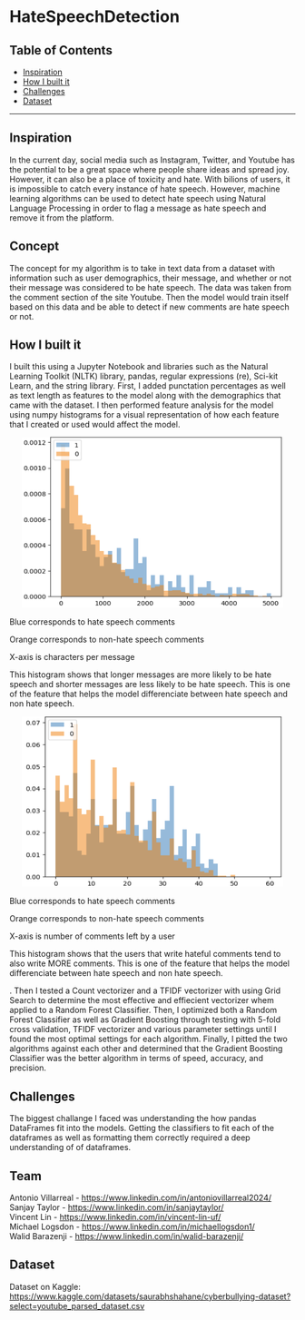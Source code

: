 # HateSpeechDetection


## Table of Contents
- [Inspiration](#inspiration)
- [How I built it](#how-i-built-it)
- [Challenges](#challenges)
- [Dataset](#dataset)

---

## Inspiration
In the current day, social media such as Instagram, Twitter, and Youtube has the potential to be a great space where people share ideas and spread joy. However, it can also be a place of toxicity and hate. With bilions of users, it is impossible to catch every instance of hate speech. However, machine learning algorithms can be used to detect hate speech using Natural Language Processing in order to flag a message as hate speech and remove it from the platform.

## Concept
The concept for my algorithm is to take in text data from a dataset with information such as user demographics, their message, and whether or not their message was considered to be hate speech. The data was taken from the comment section of the site Youtube. Then the model would train itself based on this data and be able to detect if new comments are hate speech or not.


## How I built it

I built this using a Jupyter Notebook and libraries such as the Natural Learning Toolkit (NLTK) library, pandas, regular expressions (re), Sci-kit Learn, and the string library. First, I added punctation percentages as well as text length as features to the model along with the demographics that came with the dataset. I then performed feature analysis for the model using numpy histograms for a visual representation of how each feature that I created or used would affect the model. 

<p align="center">
  <img width="460" height="300" src="https://github.com/sanjaytaylor2012/HateSpeechDetection/blob/main/Screenshot%202022-11-16%20142614.png">
</p>
Blue corresponds to hate speech comments

Orange corresponds to non-hate speech comments

X-axis is characters per message

This histogram shows that longer messages are more likely to be hate speech and shorter messages are less likely to be hate speech. This is one of the feature that helps the model differenciate between hate speech and non hate speech.

<p align="center">
  <img width="460" height="300" src="https://github.com/sanjaytaylor2012/HateSpeechDetection/blob/main/Screenshot%202022-11-16%20142658.png">
</p>
Blue corresponds to hate speech comments

Orange corresponds to non-hate speech comments

X-axis is number of comments left by a user

This histogram shows that the users that write hateful comments tend to also write MORE comments. This is one of the feature that helps the model differenciate between hate speech and non hate speech.

. Then I tested a Count vectorizer and a TFIDF vectorizer with using Grid Search to determine the most effective and effiecient vectorizer whem applied to a Random Forest Classifier. Then, I optimized both a Random Forest Classifier as well as Gradient Boosting through testing with 5-fold cross validation, TFIDF vectorizer and various parameter settings until I found the most optimal settings for each algorithm. Finally, I pitted the two algorithms against each other and determined that the Gradient Boosting Classifier was the better algorithm in terms of speed, accuracy, and precision.  

## Challenges
The biggest challange I faced was understanding the how pandas DataFrames fit into the models. Getting the classifiers to fit each of the dataframes as well as formatting them correctly required a deep understanding of of dataframes.

## Team
Antonio Villarreal - https://www.linkedin.com/in/antoniovillarreal2024/  
Sanjay Taylor - https://www.linkedin.com/in/sanjaytaylor/  
Vincent Lin - https://www.linkedin.com/in/vincent-lin-uf/  
Michael Logsdon - https://www.linkedin.com/in/michaellogsdon1/  
Walid Barazenji - https://www.linkedin.com/in/walid-barazenji/  



## Dataset
Dataset on Kaggle: https://www.kaggle.com/datasets/saurabhshahane/cyberbullying-dataset?select=youtube_parsed_dataset.csv

